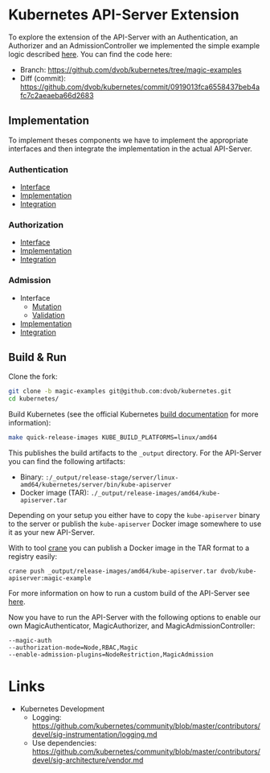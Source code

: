 # Kubernetes API-Server Extension

To explore the extension of the API-Server with an Authentication, an Authorizer and an AdmissionController we implemented the simple example logic described [here](../).
You can find the code here:
* Branch: https://github.com/dvob/kubernetes/tree/magic-examples
* Diff (commit): https://github.com/dvob/kubernetes/commit/0919013fca6558437beb4afc7c2aeaeba66d2683

## Implementation
To implement theses components we have to implement the appropriate interfaces and then integrate the implementation in the actual API-Server.

### Authentication
* [Interface](https://github.com/kubernetes/kubernetes/blob/0425c85cfc612cecdc4a333f5025163afec06615/staging/src/k8s.io/apiserver/pkg/authentication/authenticator/interfaces.go#L28)
* [Implementation](https://github.com/dvob/kubernetes/blob/0919013fca6558437beb4afc7c2aeaeba66d2683/staging/src/k8s.io/apiserver/plugin/pkg/authenticator/token/magic/authenticator.go)
* [Integration](https://github.com/dvob/kubernetes/blob/0919013fca6558437beb4afc7c2aeaeba66d2683/pkg/kubeapiserver/authenticator/config.go#L192)

### Authorization
* [Interface](https://github.com/kubernetes/kubernetes/blob/0425c85cfc612cecdc4a333f5025163afec06615/staging/src/k8s.io/apiserver/pkg/authorization/authorizer/interfaces.go#L70)
* [Implementation](https://github.com/dvob/kubernetes/blob/0919013fca6558437beb4afc7c2aeaeba66d2683/staging/src/k8s.io/apiserver/plugin/pkg/authorizer/magic/authorizer.go)
* [Integration](https://github.com/dvob/kubernetes/blob/0919013fca6558437beb4afc7c2aeaeba66d2683/pkg/kubeapiserver/authorizer/config.go#L144)

### Admission
* Interface
  * [Mutation](https://github.com/kubernetes/kubernetes/blob/0425c85cfc612cecdc4a333f5025163afec06615/staging/src/k8s.io/apiserver/pkg/admission/interfaces.go#L129)
  * [Validation](https://github.com/kubernetes/kubernetes/blob/0425c85cfc612cecdc4a333f5025163afec06615/staging/src/k8s.io/apiserver/pkg/admission/interfaces.go#L138)
* [Implementation](https://github.com/dvob/kubernetes/blob/0919013fca6558437beb4afc7c2aeaeba66d2683/plugin/pkg/admission/magic/admission.go)
* [Integration](https://github.com/dvob/kubernetes/blob/0919013fca6558437beb4afc7c2aeaeba66d2683/pkg/kubeapiserver/options/plugins.go#L144)

## Build & Run

Clone the fork:
```bash
git clone -b magic-examples git@github.com:dvob/kubernetes.git
cd kubernetes/
```

Build Kubernetes (see the official Kubernetes [build documentation](https://github.com/kubernetes/community/blob/master/contributors/devel/development.md#building-kubernetes) for more information):
```bash
make quick-release-images KUBE_BUILD_PLATFORMS=linux/amd64
```

This publishes the build artifacts to the `_output` directory. For the API-Server you can find the following artifacts:
* Binary: `:/_output/release-stage/server/linux-amd64/kubernetes/server/bin/kube-apiserver`
* Docker image (TAR): `./_output/release-images/amd64/kube-apiserver.tar`

Depending on your setup you either have to copy the `kube-apiserver` binary to the server or publish the `kube-apiserver` Docker image somewhere to use it as your new API-Server.

With to tool [crane](https://github.com/google/go-containerregistry/tree/main/cmd/crane) you can publish a Docker image in the TAR format to a registry easily:
```
crane push _output/release-images/amd64/kube-apiserver.tar dvob/kube-apiserver:magic-example
```

For more information on how to run a custom build of the API-Server see [here](../../docs/setup.md).

Now you have to run the API-Server with the following options to enable our own MagicAuthenticator, MagicAuthorizer, and MagicAdmissionController:
```
--magic-auth
--authorization-mode=Node,RBAC,Magic
--enable-admission-plugins=NodeRestriction,MagicAdmission
```

# Links
* Kubernetes Development
  * Logging: https://github.com/kubernetes/community/blob/master/contributors/devel/sig-instrumentation/logging.md
  * Use dependencies: https://github.com/kubernetes/community/blob/master/contributors/devel/sig-architecture/vendor.md
